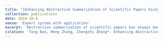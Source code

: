 ```yaml
---
title: "[Enhancing Abstractive Summarization of Scientific Papers Using Structure Information](http://tongbao96.github.io/files/paper2.pdf)"
collection: publications
date: 2024-10-9
venue: 'Expert system with application'
excerpt: 'Abstractive summarization of scientific papers has always been a research focus. yet existing methods face two main challenges. First, most summarization models rely on Encoder-Decoder architectures that treat papers as sequences of words, thus fail to fully capture the structured information inherent in scientific papers. Second, existing research often use keyword mapping or feature engineering to identify the structural information, but these methods struggle with the structural flexibility of scientific papers and lack robustness across different disciplines. To address these challenges, we propose a two-stage abstractive summarization framework that leverages automatic recognition of structural functions within scientific papers. In the first stage, we standardize chapter titles from numerous scientific papers and construct a large-scale dataset for structural function recognition. A classifier is then trained to automatically identify the key structural components (e.g., Background, Methods, Results, Discussion), which provides a foundation for generating more balanced summaries. In the second stage, we employ Longformer to capture rich contextual relationships across sections and generating context-aware summaries. Experiments conducted on two domain-specific scientific paper summarization datasets demonstrate that our method outperforms advanced baselines, and generates more comprehensive summaries.'
citation: 'Tong Bao, Heng Zhang, Chengzhi Zhang*. Enhancing Abstractive Summarization of Scientific Papers based on Structure Information. Expert system with application, 2024.'
---
```

